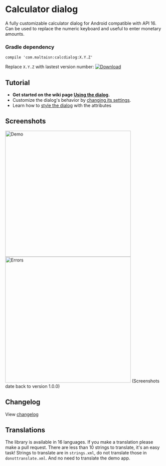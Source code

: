 # Calculator dialog
A fully customizable calculator dialog for Android compatible with API 16. Can be used to replace the numeric keyboard and useful to enter monetary amounts.

### Gradle dependency
`compile 'com.maltaisn:calcdialog:X.Y.Z'`

Replace `X.Y.Z` with lastest version number: [ ![Download](https://api.bintray.com/packages/maltaisn/calc-dialog/calc-dialog/images/download.svg) ](https://bintray.com/maltaisn/calc-dialog/calc-dialog/_latestVersion)

## Tutorial
- **Get started on the wiki page [Using the dialog](https://github.com/maltaisn/calcdialoglib/wiki/Using-the-dialog).**
- Customize the dialog's behavior by [changing its settings](https://github.com/maltaisn/calcdialoglib/wiki/Calculator-settings).
- Learn how to [style the dialog](https://github.com/maltaisn/calcdialoglib/wiki/Styling-the-calculator) with the attributes

## Screenshots
<img src="screenshots/demo.gif" alt="Demo" width="400px"/> <img src="screenshots/errors.gif" alt="Errors" width="400px"/>
(Screenshots date back to version 1.0.0)

## Changelog
View [changelog](https://github.com/maltaisn/calcdialoglib/blob/master/CHANGELOG.md)

## Translations
The library is available in 16 languages. If you make a translation please make a pull request. There are less than 10 strings to translate, it's an easy task! Strings to translate are in `strings.xml`, do not translate those in `donottranslate.xml`. And no need to translate the demo app.
